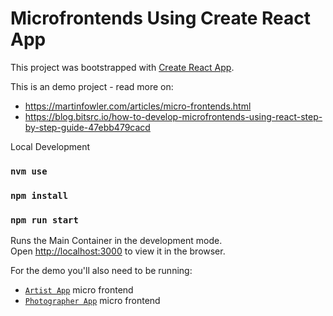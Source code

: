 # Microfrontends Using Create React App

This project was bootstrapped with [Create React App](https://github.com/facebook/create-react-app).

This is an demo project - read more on:

- https://martinfowler.com/articles/micro-frontends.html
- https://blog.bitsrc.io/how-to-develop-microfrontends-using-react-step-by-step-guide-47ebb479cacd

Local Development

### `nvm use`

### `npm install`

### `npm run start`

Runs the Main Container in the development mode.\
Open [http://localhost:3000](http://localhost:3000) to view it in the browser.

For the demo you'll also need to be running:

- [`Artist App`](https://github.com/micro-frontend-cra/artist-app/) micro frontend
- [`Photographer App`](https://github.com/micro-frontend-cra/photographer-app/) micro frontend
